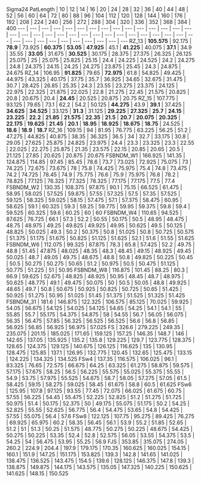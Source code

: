 Sigma24
PatLength | 10 | 12 | 14 | 16 | 20 | 24 | 28 | 32 | 36 | 40 | 44 | 48 | 52 | 56 | 60 | 64 | 72 | 80 | 88 | 96 | 104 | 112 | 120 | 128 | 144 | 160 | 176 | 192 | 208 | 224 | 240 | 256 | 272 | 288 | 304 | 320 | 336 | 352 | 368 | 384 | 400
 --- | --- | --- | --- | --- | --- | --- | --- | --- | --- | --- | --- | --- | --- | --- | --- | --- | --- | --- | --- | --- | --- | --- | --- | --- | --- | --- | --- | --- | --- | --- | --- | --- | --- | --- | --- | --- | --- | --- | --- | --- 
RZ_13 |  **105.575**  | 92.175 |  **78.9**  | 73.925 |  **60.375**  |  **53.05**  |  **47.925**  | 45.1 |  **41.225**  | 40.075 |  **37.1**  | 34.9 | 35.55 |  **33.05**  | 31.675 |  **30.525**  | 30.175 | 28.375 | 27.375 | 26.325 | 26.125 | 25.075 | 25 | 25.075 | 25.825 | 25.15 | 24.4 | 24.225 | 24.525 | 24.2 | 24.275 | 24.8 | 24.375 | 24.15 | 24.25 | 24.275 | 23.875 | 25.45 | 24.3 | 24.875 | 24.675
RZ_14 | 106.95 |  **91.825**  | 79.65 |  **72.975**  | 61.8 | 54.825 | 49.425 | 44.975 | 43.325 | 40.175 | 37.75 | 35.7 | 36.925 | 34.65 | 32.675 | 31.475 | 30.7 | 28.425 | 26.85 | 25.35 | 24.3 | 23.55 | 23.275 | 23.375 | 24.125 | 22.975 | 22.325 | 21.875 | 22.025 | 22.8 | 21.275 | 22.45 | 21.575 | 20.825 | 20.8 | 20.675 | 20.4 |  **24.45**  | 20.525 | 20.875 | 20.75
RZ_15 | 107.775 | 93.125 | 79.65 | 73.1 | 62.2 | 54.2 | 50.125 |  **44.275**  | 43.9 |  **39.1**  | 37.425 |  **34.625**  |  **34.525**  | 33.125 |  **31.3**  | 31.125 |  **29.225**  |  **27.325**  |  **25.7**  |  **24.15**  |  **23.225**  |  **22.2**  |  **21.85**  |  **21.575**  |  **22.35**  |  **21.5**  |  **20.7**  |  **20.075**  |  **20.325**  |  **22.175**  |  **19.625**  |  **21.45**  |  **20.1**  |  **18.95**  |  **18.925**  |  **18.675**  |  **18.75**  | 24.525 |  **18.6**  |  **18.9**  |  **18.7** 
RZ_16 | 109.15 | 94 | 81.95 | 76.775 | 63.225 | 56.25 | 51.2 | 47.275 | 44.825 | 40.875 | 38.35 | 36.325 | 36.5 | 34 | 32.7 | 33.175 | 30.8 | 29.05 | 27.625 | 25.875 | 24.825 | 23.975 | 24.4 | 23.3 | 23.325 | 23.3 | 22.55 | 22.025 | 22.275 | 25.875 | 21.35 | 23.575 | 22.15 | 20.85 | 20.65 | 20.5 | 21.125 | 27.85 | 20.625 | 20.875 | 20.675
FSBNDM_W1 | 166.925 | 141.35 | 124.875 | 114.85 | 97.45 | 85.45 | 78.6 | 73.7 | 73.025 | 72.925 | 75.075 | 73 | 74.225 | 72.675 | 73.675 | 78 | 75.8 | 74.425 | 75.975 | 75.4 | 74.8 | 73.475 | 74.2 | 74.725 | 78.45 | 74.9 | 75.775 | 76.6 | 75.9 | 75.975 | 76.8 | 78.2 | 78.825 | 77.125 | 76.325 | 77.325 | 78.325 | 77.175 | 77.175 | 77.5 | 77.4
FSBNDM_W2 | 130.35 | 108.375 | 97.875 | 90.1 | 75.15 | 66.525 | 61.475 | 58.95 | 58.025 | 57.525 | 59.875 | 57.55 | 57.325 | 57.5 | 57.35 | 57.525 | 59.125 | 58.325 | 59.025 | 58.15 | 57.475 | 57.1 | 57.375 | 58.475 | 60.95 | 58.625 | 59.1 | 60.325 | 59.3 | 59.25 | 59.775 | 59.95 | 59.375 | 59.8 | 59.4 | 59.525 | 60.325 | 59.6 | 60.25 | 60 | 60
FSBNDM_W4 | 110.65 | 94.525 | 87.625 | 76.725 | 66.1 | 57.3 | 52.2 | 50.55 | 50.175 | 50.5 | 48.95 | 48.475 | 48.75 | 48.975 | 49.25 | 49.825 | 49.925 | 49.95 | 50.625 | 49.5 | 50.125 | 48.825 | 50.025 | 49.3 | 50.2 | 50.375 | 50.8 | 51.025 | 50.8 | 50.725 | 50.575 | 51.375 | 51.175 | 51.675 | 50.825 | 51.125 | 51.625 | 52.1 | 51.6 | 51.55 | 51.625
FSBNDM_W6 | 112.075 | 99.325 | 87.875 | 78.3 | 65.8 | 57.425 | 52.2 | 49.75 | 48.8 | 51.45 | 47.875 | 48.025 | 48.35 | 48.3 | 48.45 | 49.15 | 48.925 | 49.45 | 50.025 | 48.7 | 49.05 | 49.75 | 48.675 | 48.8 | 50.8 | 49.825 | 50.225 | 50.45 | 50.5 | 50.275 | 50.275 | 50.65 | 51.2 | 50.975 | 50.5 | 50.475 | 51.125 | 50.775 | 51.225 | 51 | 50.95
FSBNDM_W8 | 116.875 | 101.45 | 88.25 | 80.3 | 66.9 | 59.625 | 52.675 | 48.825 | 48.925 | 50.95 | 48.45 | 48.7 | 48.975 | 50.625 | 48.775 | 49.1 | 49.475 | 50.075 | 50 | 50.5 | 50.05 | 48.8 | 49.925 | 48.65 | 49.7 | 50.8 | 50.675 | 50.925 | 50.825 | 50.725 | 50.65 | 51.425 | 50.925 | 51.275 | 50.95 | 51.025 | 51.45 | 51.375 | 51.525 | 51.325 | 51.425
FSBNDM_31 | 181.6 | 146.875 | 122.325 | 106.575 | 85.125 | 70.025 | 59.925 | 54.05 | 56.675 | 54.125 | 54.025 | 54.125 | 54.65 | 54.25 | 54.1 | 54.1 | 55 | 55.85 | 55.7 | 55.175 | 54.375 | 54.875 | 58 | 54.55 | 56.7 | 56.05 | 56.075 | 56.35 | 56.475 | 57.85 | 56.325 | 56.525 | 56.525 | 56.6 | 56.8 | 56.85 | 56.925 | 56.85 | 56.925 | 56.975 | 57.025
FS | 326.6 | 279.225 | 249.35 | 235.075 | 201.15 | 185.025 | 171.65 | 159.125 | 157.25 | 146.35 | 148.7 | 146 | 142.65 | 137.05 | 135.925 | 135.2 | 135.8 | 129.225 | 129.7 | 123.775 | 128.375 | 128.65 | 124.375 | 129.125 | 140.675 | 126.125 | 116.625 | 135 | 130.95 | 128.475 | 125.85 | 137.1 | 126.95 | 132.775 | 120.45 | 132.65 | 125.475 | 133.15 | 124.225 | 134.325 | 134.525
FSw4 | 137.35 | 116.575 | 106.025 | 96.1 | 83.325 | 76.65 | 72.575 | 66.675 | 64.25 | 63.325 | 61.275 | 58.875 | 59.575 | 57.175 | 57.675 | 58.25 | 56.5 | 56.225 | 55.575 | 55.025 | 55.375 | 55.55 | 54.9 | 53.75 | 57.975 | 55.525 | 54.675 | 58.7 | 58.05 | 57.275 | 57.05 | 61.5 | 58.425 | 59.15 | 58.275 | 59.025 | 58.45 | 61.675 | 58.8 | 60.5 | 61.625
FSw6 | 125.95 | 107.8 | 97.125 | 93.55 | 77.45 | 72.075 | 66.025 | 61.675 | 60.75 | 57.55 | 56.225 | 54.45 | 55.475 | 52.225 | 52.825 | 51.2 | 51.275 | 51.725 | 50.975 | 51.4 | 50.175 | 52.375 | 50 | 49.175 | 55.075 | 51.175 | 50.2 | 54.25 | 52.825 | 55.55 | 52.625 | 56.775 | 56.4 | 54.475 | 53.65 | 54.8 | 54.425 | 57.55 | 55.075 | 56.4 | 57.6
FSw8 | 122.125 | 107.75 | 95.275 | 89.425 | 76.275 | 69.925 | 65.975 | 60.2 | 58.35 | 56.45 | 56.1 | 53.9 | 55.2 | 51.85 | 52.65 | 51.2 | 51 | 51.3 | 50.25 | 51.575 | 48.775 | 50.275 | 50.225 | 48.675 | 54.425 | 50.275 | 50.225 | 53.35 | 52.4 | 52.8 | 52.575 | 56.05 | 53.55 | 54.375 | 53.5 | 54.25 | 54 | 56.475 | 53.95 | 55.25 | 56.9
FJS | 353.85 | 315.075 | 274.05 | 260.2 | 224.9 | 204.4 | 197.9 | 179.175 | 170.35 | 160.625 | 160.025 | 154.15 | 160.1 | 151.9 | 147.25 | 151.175 | 153.825 | 139.3 | 142.8 | 141.65 | 141.025 | 138.475 | 136.525 | 143.475 | 154.5 | 139.6 | 128.125 | 146.375 | 147.8 | 139.3 | 138.875 | 149.875 | 144.175 | 143.575 | 135.05 | 147.325 | 140.225 | 150.625 | 141.625 | 148.15 | 150.525
